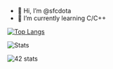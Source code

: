 - 👋 Hi, I’m @sfcdota
- 🌱 I’m currently learning C/C++






[![Top Langs](https://github-readme-stats.vercel.app/api/top-langs/?username=sfcdota&exclude_repo=github-readme-stats,anuraghazra.github.io&langs_count=10&theme=nord&layout=compact&hide=php,javascript,css,html,swift,roff,scss,twig)](https://github.com/anuraghazra/github-readme-stats)

![Stats](https://github-readme-stats.vercel.app/api?username=sfcdota&count_private=true&show_icons=true&theme=nord)

![42 stats](https://badge42.herokuapp.com/api/stats/cbach?privacyEmail=true)
